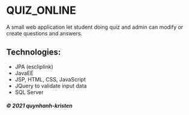 # QUIZ_ONLINE
A small web application let student doing quiz and admin can modify or create questions and answers.
## Technologies:
* JPA (escliplink)
* JavaEE
* JSP, HTML, CSS, JavaScript
* JQuery to validate input data
* SQL Server
##### © 2021 quynhanh-kristen
